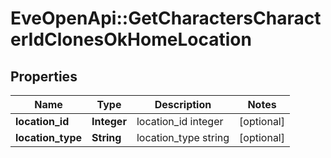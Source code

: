 # EveOpenApi::GetCharactersCharacterIdClonesOkHomeLocation

## Properties
Name | Type | Description | Notes
------------ | ------------- | ------------- | -------------
**location_id** | **Integer** | location_id integer | [optional] 
**location_type** | **String** | location_type string | [optional] 


